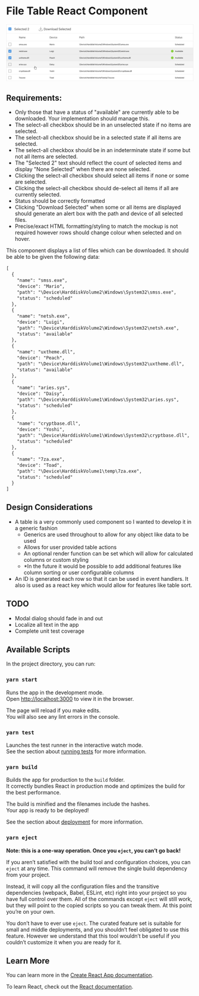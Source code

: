 # File Table React Component

![Sample screenshot](./table.png)

## Requirements:
- Only those that have a status of "available" are currently able to be downloaded. Your implementation should manage this.
- The select-all checkbox should be in an unselected state if no items are selected.
- The select-all checkbox should be in a selected state if all items are selected.
- The select-all checkbox should be in an indeterminate state if some but not all items are selected.
- The "Selected 2" text should reflect the count of selected items and display "None Selected" when there are none selected.
- Clicking the select-all checkbox should select all items if none or some are selected.
- Clicking the select-all checkbox should de-select all items if all are currently selected.
- Status should be correctly formatted
- Clicking "Download Selected" when some or all items are displayed should generate an alert box with the path and device of all selected files.
- Precise/exact HTML formatting/styling to match the mockup is not required however rows should change colour when selected and on hover.

This component displays a list of files which can be downloaded. It should be able to be given the following data:

```
[
  {
    "name": "smss.exe",
    "device": "Mario",
    "path": "\Device\HarddiskVolume2\Windows\System32\smss.exe",
    "status": "scheduled"
  },
  {
    "name": "netsh.exe",
    "device": "Luigi",
    "path": "\Device\HarddiskVolume2\Windows\System32\netsh.exe",
    "status": "available"
  },
  {
    "name": "uxtheme.dll",
    "device": "Peach",
    "path": "\Device\HarddiskVolume1\Windows\System32\uxtheme.dll",
    "status": "available"
  },
  {
    "name": "aries.sys",
    "device": "Daisy",
    "path": "\Device\HarddiskVolume1\Windows\System32\aries.sys",
    "status": "scheduled"
  },
  {
    "name": "cryptbase.dll",
    "device": "Yoshi",
    "path": "\Device\HarddiskVolume1\Windows\System32\cryptbase.dll",
    "status": "scheduled"
  },
  {
    "name": "7za.exe",
    "device": "Toad",
    "path": "\Device\HarddiskVolume1\temp\7za.exe",
    "status": "scheduled"
  }
]
```

## Design Considerations
- A table is a very commonly used component so I wanted to develop it in a generic fashion
  - Generics are used throughout to allow for any object like data to be used
  - Allows for user provided table actions
  - An optional render function can be set which will allow for calculated columns or custom styling
  - *In the future it would be possible to add additional features like column sorting or user configurable columns
- An ID is generated each row so that it can be used in event handlers. It also is used as a react key which would allow for features like table sort.

## TODO
- Modal dialog should fade in and out
- Localize all text in the app
- Complete unit test coverage

## Available Scripts

In the project directory, you can run:

### `yarn start`

Runs the app in the development mode.\
Open [http://localhost:3000](http://localhost:3000) to view it in the browser.

The page will reload if you make edits.\
You will also see any lint errors in the console.

### `yarn test`

Launches the test runner in the interactive watch mode.\
See the section about [running tests](https://facebook.github.io/create-react-app/docs/running-tests) for more information.

### `yarn build`

Builds the app for production to the `build` folder.\
It correctly bundles React in production mode and optimizes the build for the best performance.

The build is minified and the filenames include the hashes.\
Your app is ready to be deployed!

See the section about [deployment](https://facebook.github.io/create-react-app/docs/deployment) for more information.

### `yarn eject`

**Note: this is a one-way operation. Once you `eject`, you can’t go back!**

If you aren’t satisfied with the build tool and configuration choices, you can `eject` at any time. This command will remove the single build dependency from your project.

Instead, it will copy all the configuration files and the transitive dependencies (webpack, Babel, ESLint, etc) right into your project so you have full control over them. All of the commands except `eject` will still work, but they will point to the copied scripts so you can tweak them. At this point you’re on your own.

You don’t have to ever use `eject`. The curated feature set is suitable for small and middle deployments, and you shouldn’t feel obligated to use this feature. However we understand that this tool wouldn’t be useful if you couldn’t customize it when you are ready for it.

## Learn More

You can learn more in the [Create React App documentation](https://facebook.github.io/create-react-app/docs/getting-started).

To learn React, check out the [React documentation](https://reactjs.org/).
